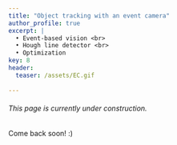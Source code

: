 ```yaml
---
title: "Object tracking with an event camera"
author_profile: true
excerpt: |
  • Event-based vision <br>
  • Hough line detector <br>
  • Optimization
key: 8
header:
  teaser: /assets/EC.gif
  
---
```

###### This page is currently under construction.

Come back soon! :) 
